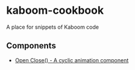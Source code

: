 # kaboom-cookbook
A place for snippets of Kaboom code

## Components 

* [Open Close() - A cyclic animation component](https://github.com/marklovers/kaboom-cookbook/tree/main/components/openClose)
